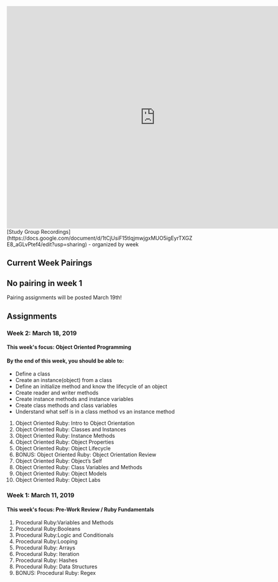 <iframe src="https://calendar.google.com/calendar/embed?src=flatironschool.com_s0g7k4muj29qtfjcqh12gv5bvo%40group.calendar.google.com&ctz=America%2FNew_York" style="border: 0" width="800" height="600" frameborder="0" scrolling="no"></iframe>

<br />
[Study Group Recordings](https://docs.google.com/document/d/1tCjUsiF15tIqjmwjgxMUO5igEyrTXGZE8_aGLvPtef4/edit?usp=sharing) - organized by week

## Current Week Pairings

## No pairing in week 1 
Pairing assignments will be posted March 19th! 

## Assignments

### Week 2: March 18, 2019
#### This week's focus: Object Oriented Programming
#### By the end of this week, you should be able to:
- Define a class
- Create an instance(object) from a class
- Define an initialize method and know the lifecycle of an object
- Create reader and writer methods
- Create instance methods and instance variables
- Create class methods and class variables
- Understand what self is in a class method vs an instance method

1. Object Oriented Ruby: Intro to Object Orientation
2. Object Oriented Ruby: Classes and Instances
3. Object Oriented Ruby: Instance Methods
4. Object Oriented Ruby: Object Properties
5. Object Oriented Ruby: Object Lifecycle
6. BONUS: Object Oriented Ruby: Object Orientation Review
7. Object Oriented Ruby: Object’s Self
8. Object Oriented Ruby: Class Variables and Methods
9. Object Oriented Ruby: Object Models
10. Object Oriented Ruby: Object Labs

### Week 1: March 11, 2019
#### This week's focus: Pre-Work Review / Ruby Fundamentals

1. Procedural Ruby:Variables and Methods 
2. Procedural Ruby:Booleans
3. Procedural Ruby:Logic and Conditionals
4. Procedural Ruby:Looping
5. Procedural Ruby: Arrays 
6. Procedural Ruby: Iteration 
7. Procedural Ruby: Hashes
8. Procedural Ruby: Data Structures 
9. BONUS: Procedural Ruby: Regex
